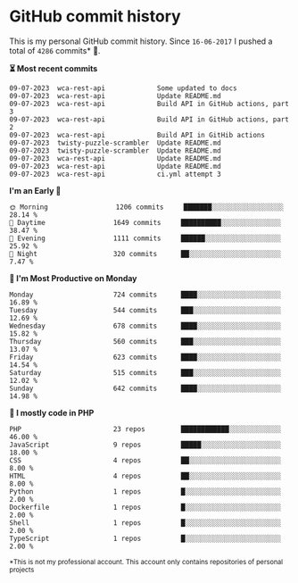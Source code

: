# GitHub commit history
This is my personal GitHub commit history. Since <!--START_SECTION:first-commit-date-->`16-06-2017`<!--END_SECTION:first-commit-date--> I pushed a total of <!--START_SECTION:total-commit-count-->`4286`<!--END_SECTION:total-commit-count--> commits* 🎉.

<!--START_SECTION:most-recent-commits-->
**⏳ Most recent commits**
                                        
```text
09-07-2023  wca-rest-api             Some updated to docs
09-07-2023  wca-rest-api             Update README.md
09-07-2023  wca-rest-api             Build API in GitHub actions, part 3
09-07-2023  wca-rest-api             Build API in GitHub actions, part 2
09-07-2023  wca-rest-api             Build API in GitHib actions
09-07-2023  twisty-puzzle-scrambler  Update README.md
09-07-2023  twisty-puzzle-scrambler  Update README.md
09-07-2023  wca-rest-api             Update README.md
09-07-2023  wca-rest-api             Update README.md
09-07-2023  wca-rest-api             ci.yml attempt 3
```
<!--END_SECTION:most-recent-commits-->  

<!--START_SECTION:commits-per-day-time-->
**I&#039;m an Early 🐤**

```text
🌞 Morning                 1206 commits     ███████░░░░░░░░░░░░░░░░░░   28.14 %
🌆 Daytime                 1649 commits     ██████████░░░░░░░░░░░░░░░   38.47 %
🌃 Evening                 1111 commits     ██████░░░░░░░░░░░░░░░░░░░   25.92 %
🌙 Night                   320 commits      ██░░░░░░░░░░░░░░░░░░░░░░░   7.47 %
```
<!--END_SECTION:commits-per-day-time-->  

<!--START_SECTION:commits-per-weekday-->
**📅 I&#039;m Most Productive on Monday**

```text
Monday                    724 commits      ████░░░░░░░░░░░░░░░░░░░░░   16.89 %
Tuesday                   544 commits      ███░░░░░░░░░░░░░░░░░░░░░░   12.69 %
Wednesday                 678 commits      ████░░░░░░░░░░░░░░░░░░░░░   15.82 %
Thursday                  560 commits      ███░░░░░░░░░░░░░░░░░░░░░░   13.07 %
Friday                    623 commits      ████░░░░░░░░░░░░░░░░░░░░░   14.54 %
Saturday                  515 commits      ███░░░░░░░░░░░░░░░░░░░░░░   12.02 %
Sunday                    642 commits      ████░░░░░░░░░░░░░░░░░░░░░   14.98 %
```
<!--END_SECTION:commits-per-weekday-->  

<!--START_SECTION:repos-per-language-->
**💬 I mostly code in PHP**

```text
PHP                       23 repos         ████████████░░░░░░░░░░░░░   46.00 %
JavaScript                9 repos          █████░░░░░░░░░░░░░░░░░░░░   18.00 %
CSS                       4 repos          ██░░░░░░░░░░░░░░░░░░░░░░░   8.00 %
HTML                      4 repos          ██░░░░░░░░░░░░░░░░░░░░░░░   8.00 %
Python                    1 repos          █░░░░░░░░░░░░░░░░░░░░░░░░   2.00 %
Dockerfile                1 repos          █░░░░░░░░░░░░░░░░░░░░░░░░   2.00 %
Shell                     1 repos          █░░░░░░░░░░░░░░░░░░░░░░░░   2.00 %
TypeScript                1 repos          █░░░░░░░░░░░░░░░░░░░░░░░░   2.00 %
```
<!--END_SECTION:repos-per-language-->  

<sub>*This is not my professional account. This account only contains repositories of personal projects</sub>
